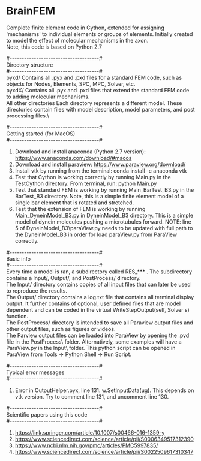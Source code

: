 # BrainFEM
Complete finite element code in Cython, extended for assigning 'mechanisms' to individual elements or groups of elements. Initially created to model the effect of molecular mechanisms in the axon.\
Note, this code is based on Python 2.7

#-------------------------------------#\
Directory structure\
#-------------------------------------#\
pyxd/                     Contains all .pyx and .pxd files for a standard FEM code, such as objects for Nodes, Elements, SPC, MPC, Solver, etc.\
pyxdX/                    Contains all .pyx and .pxd files that extend the standard FEM code to adding molecular mechanisms.\
All other directories     Each directory represents a different model. These directories contain files with model description, model parameters, and post processing files.\


#-------------------------------------#\
Getting started (for MacOS)\
#-------------------------------------#
1) Download and install anaconda (Python 2.7 version): https://www.anaconda.com/download/#macos  
2) Download and install paraview: https://www.paraview.org/download/  
3) Install vtk by running from the terminal: conda install -c anaconda vtk 
4) Test that Cython is working correctly by running Main.py in the TestCython directory. From terminal, run: python Main.py
5) Test that standard FEM is working by running Main_BarTest_B3.py in the BarTest_B3 directory. Note, this is a simple finite element model of a single bar element that is rotated and stretched.
6) Test that the extension of FEM is working by running Main_DyneinModel_B3.py in DyneinModel_B3 directory. This is a simple model of dynein molecules pushing a microtubules forward. NOTE: line 5 of DyneinModel_B3\paraView.py needs to be updated with full path to the DyneinModel_B3 in order for load paraView.py from ParaView correctly. 

#-------------------------------------#\
Basic info\
#-------------------------------------#\
Every time a model is ran, a subdirectory called RES_*** . The subdirectory contains a Input/, Output/, and PostProcess/ directory.\
The Input/ directory contains copies of all input files that can later be used to reproduce the results.\
The Output/ directory contains a log.txt file that contains all terminal display output. It further contains of optional, user defined files that are model dependent and can be coded in the virtual WriteStepOutput(self, Solver s) function.\
The PostProcess/ directory is intended to save all Paraview output files and other output files, such as figures or videos.\
The Parview output files can be loaded into ParaView by opening the .pvd file in the PostProcess\ folder. Alternatively, some examples will have a ParaView.py in the Input\ folder. This python script can be opened in ParaView from Tools -> Python Shell -> Run Script.

#-------------------------------------#\
Typical error messages\
#-------------------------------------#
1) Error in OutputHelper.pyx, line 131: w.SetInputData(ug). This depends on vtk version. Try to comment line 131, and uncomment line 130.

#-------------------------------------#\
Scientific papers using this code\
#-------------------------------------#
1) https://link.springer.com/article/10.1007/s00466-016-1359-y
2) https://www.sciencedirect.com/science/article/pii/S0006349517312390
3) https://www.ncbi.nlm.nih.gov/pmc/articles/PMC5997835/
4) https://www.sciencedirect.com/science/article/pii/S0022509617310347
